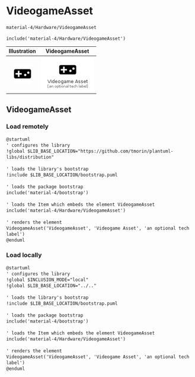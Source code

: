 # VideogameAsset


```text
material-4/Hardware/VideogameAsset
```

```text
include('material-4/Hardware/VideogameAsset')
```



| Illustration | VideogameAsset |
| :---: | :---: |
| ![illustration for Illustration](../../material-4/Hardware/VideogameAsset.png) | ![illustration for VideogameAsset](../../material-4/Hardware/VideogameAsset.Local.png) |




## VideogameAsset

### Load remotely
```plantuml
@startuml
' configures the library
!global $LIB_BASE_LOCATION="https://github.com/tmorin/plantuml-libs/distribution"

' loads the library's bootstrap
!include $LIB_BASE_LOCATION/bootstrap.puml

' loads the package bootstrap
include('material-4/bootstrap')

' loads the Item which embeds the element VideogameAsset
include('material-4/Hardware/VideogameAsset')

' renders the element
VideogameAsset('VideogameAsset', 'Videogame Asset', 'an optional tech label')
@enduml
```

### Load locally
```plantuml
@startuml
' configures the library
!global $INCLUSION_MODE="local"
!global $LIB_BASE_LOCATION="../.."

' loads the library's bootstrap
!include $LIB_BASE_LOCATION/bootstrap.puml

' loads the package bootstrap
include('material-4/bootstrap')

' loads the Item which embeds the element VideogameAsset
include('material-4/Hardware/VideogameAsset')

' renders the element
VideogameAsset('VideogameAsset', 'Videogame Asset', 'an optional tech label')
@enduml
```

